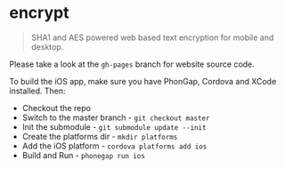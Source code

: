 encrypt
=======

> SHA1 and AES powered web based text encryption for mobile and desktop.

Please take a look at the `gh-pages` branch for website source code.

To build the iOS app, make sure you have PhonGap, Cordova and XCode installed. Then:

- Checkout the repo
- Switch to the master branch - `git checkout master`
- Init the submodule - `git submodule update --init`
- Create the platforms dir - `mkdir platforms`
- Add the iOS platform - `cordova platforms add ios`
- Build and Run - `phonegap run ios`
